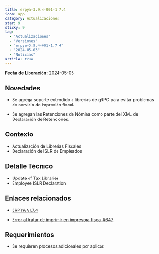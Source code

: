 ```yaml
---
title: erpya-3.9.4-001-1.7.4
icon: app
category: Actualizaciones
star: 9
sticky: 9
tag:
  - "Actualizaciones"
  - "Versiones"
  - "erpya-3.9.4-001-1.7.4"
  - "2024-05-03"
  - "Noticias"
article: true
---
```


**Fecha de Liberación:** 2024-05-03

## Novedades

- Se agrega soporte extendido a librerías de gRPC para evitar problemas de servicio de impresión fiscal.

- Se agregan las Retenciones de Nómina como parte del XML de Declaración de Retenciones.

## Contexto

- Actualización de Librerías Fiscales
- Declaración de ISLR de Empleados

## Detalle Técnico

- Update of Tax Libraries
- Employee ISLR Declaration

## Enlaces relacionados

- [ERPYA v1.7.4](https://github.com/erpya/adempiere_patch_zk/releases/tag/1.7.4)

- [Error al tratar de imprimir en impresora fiscal #647](https://github.com/erpcya/Control-PROSEIN/issues/647)

## Requerimientos

- Se requieren procesos adicionales por aplicar.
